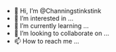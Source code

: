 - 👋 Hi, I’m @Channingstinkstink
- 👀 I’m interested in ...
- 🌱 I’m currently learning ...
- 💞️ I’m looking to collaborate on ...
- 📫 How to reach me ...

<!---
Channingstinkstink/Channingstinkstink is a ✨ special ✨ repository because its `README.md` (this file) appears on your GitHub profile.
You can click the Preview link to take a look at your changes.
--->
